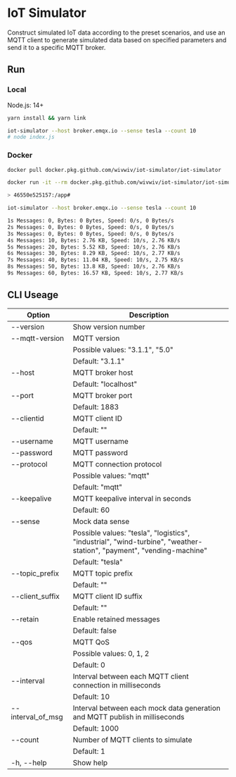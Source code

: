 # IoT Simulator

Construct simulated IoT data according to the preset scenarios, and use an MQTT client to generate simulated data based on specified parameters and send it to a specific MQTT broker.

## Run

### Local

Node.js: 14+

```bash
yarn install && yarn link

iot-simulator --host broker.emqx.io --sense tesla --count 10
# node index.js
```

### Docker

```bash
docker pull docker.pkg.github.com/wivwiv/iot-simulator/iot-simulator

docker run -it --rm docker.pkg.github.com/wivwiv/iot-simulator/iot-simulator bash

> 46550e525157:/app#

iot-simulator --host broker.emqx.io --sense tesla --count 10

1s Messages: 0, Bytes: 0 Bytes, Speed: 0/s, 0 Bytes/s
2s Messages: 0, Bytes: 0 Bytes, Speed: 0/s, 0 Bytes/s
3s Messages: 0, Bytes: 0 Bytes, Speed: 0/s, 0 Bytes/s
4s Messages: 10, Bytes: 2.76 KB, Speed: 10/s, 2.76 KB/s
5s Messages: 20, Bytes: 5.52 KB, Speed: 10/s, 2.76 KB/s
6s Messages: 30, Bytes: 8.29 KB, Speed: 10/s, 2.77 KB/s
7s Messages: 40, Bytes: 11.04 KB, Speed: 10/s, 2.75 KB/s
8s Messages: 50, Bytes: 13.8 KB, Speed: 10/s, 2.76 KB/s
9s Messages: 60, Bytes: 16.57 KB, Speed: 10/s, 2.77 KB/s
```

## CLI Useage

| Option            | Description                                                                                                          |
| ----------------- | -------------------------------------------------------------------------------------------------------------------- |
| --version         | Show version number                                                                                                  |
| --mqtt-version    | MQTT version                                                                                                         |
|                   | Possible values: "3.1.1", "5.0"                                                                                      |
|                   | Default: "3.1.1"                                                                                                     |
| --host            | MQTT broker host                                                                                                     |
|                   | Default: "localhost"                                                                                                 |
| --port            | MQTT broker port                                                                                                     |
|                   | Default: 1883                                                                                                        |
| --clientid        | MQTT client ID                                                                                                       |
|                   | Default: ""                                                                                                          |
| --username        | MQTT username                                                                                                        |
| --password        | MQTT password                                                                                                        |
| --protocol        | MQTT connection protocol                                                                                             |
|                   | Possible values: "mqtt"                                                                                              |
|                   | Default: "mqtt"                                                                                                      |
| --keepalive       | MQTT keepalive interval in seconds                                                                                   |
|                   | Default: 60                                                                                                          |
| --sense           | Mock data sense                                                                                                      |
|                   | Possible values: "tesla", "logistics", "industrial", "wind-turbine", "weather-station", "payment", "vending-machine" |
|                   | Default: "tesla"                                                                                                     |
| --topic_prefix    | MQTT topic prefix                                                                                                    |
|                   | Default: ""                                                                                                          |
| --client_suffix   | MQTT client ID suffix                                                                                                |
|                   | Default: ""                                                                                                          |
| --retain          | Enable retained messages                                                                                             |
|                   | Default: false                                                                                                       |
| --qos             | MQTT QoS                                                                                                             |
|                   | Possible values: 0, 1, 2                                                                                             |
|                   | Default: 0                                                                                                           |
| --interval        | Interval between each MQTT client connection in milliseconds                                                         |
|                   | Default: 10                                                                                                          |
| --interval_of_msg | Interval between each mock data generation and MQTT publish in milliseconds                                          |
|                   | Default: 1000                                                                                                        |
| --count           | Number of MQTT clients to simulate                                                                                   |
|                   | Default: 1                                                                                                           |
| -h, --help        | Show help                                                                                                            |

